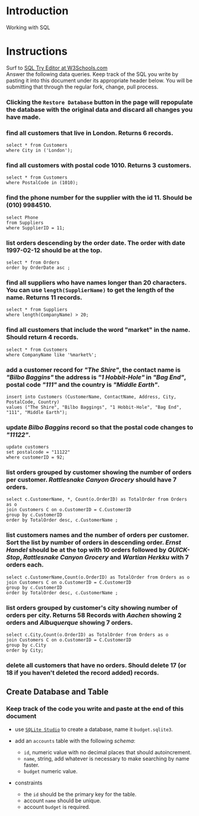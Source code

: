 # Introduction

Working with SQL

# Instructions

Surf to [SQL Try Editor at W3Schools.com](https://www.w3schools.com/Sql/tryit.asp?filename=trysql_select_top)  
Answer the following data queries. Keep track of the SQL you write by pasting it into this document under its appropriate header below. You will be submitting that through the regular fork, change, pull process.

### **Clicking the `Restore Database` button in the page will repopulate the database with the original data and discard all changes you have made**.

### find all customers that live in London. Returns 6 records.

```sqlite
select * from Customers
where City in ('London');
```

### find all customers with postal code 1010. Returns 3 customers.

```sqlite
select * from Customers
where PostalCode in (1010);

```

### find the phone number for the supplier with the id 11. Should be (010) 9984510.

```sqlite
select Phone
from Suppliers
where SupplierID = 11;
```

### list orders descending by the order date. The order with date 1997-02-12 should be at the top.

```sqlite
select * from Orders
order by OrderDate asc ;

```

### find all suppliers who have names longer than 20 characters. You can use `length(SupplierName)` to get the length of the name. Returns 11 records.

```sqlite
select * from Suppliers
where length(CompanyName) > 20;
```

### find all customers that include the word "market" in the name. Should return 4 records.

```sqlite
select * from Customers
where CompanyName like '%market%';
```
### add a customer record for _"The Shire"_, the contact name is _"Bilbo Baggins"_ the address is _"1 Hobbit-Hole"_ in _"Bag End"_, postal code _"111"_ and the country is _"Middle Earth"_.

```sqlite
insert into Customers (CustomerName, ContactName, Address, City, PostalCode, Country)
values ("The Shire", "Bilbo Baggings", "1 Hobbit-Hole", "Bag End", "111", "Middle Earth");
```

### update _Bilbo Baggins_ record so that the postal code changes to _"11122"_.

```sqlite
update customers
set postalcode = "11122"
where customerID = 92;

```

### list orders grouped by customer showing the number of orders per customer. _Rattlesnake Canyon Grocery_ should have 7 orders.

```sqlite
select c.CustomerName, *, Count(o.OrderID) as TotalOrder from Orders as o
join Customers C on o.CustomerID = C.CustomerID
group by c.CustomerID
order by TotalOrder desc, c.CustomerName ;
```

### list customers names and the number of orders per customer. Sort the list by number of orders in descending order. _Ernst Handel_ should be at the top with 10 orders followed by _QUICK-Stop_, _Rattlesnake Canyon Grocery_ and _Wartian Herkku_ with 7 orders each.
```sqlite
select c.CustomerName,Count(o.OrderID) as TotalOrder from Orders as o
join Customers C on o.CustomerID = C.CustomerID
group by c.CustomerID
order by TotalOrder desc, c.CustomerName ;
```
### list orders grouped by customer's city showing number of orders per city. Returns 58 Records with _Aachen_ showing 2 orders and _Albuquerque_ showing 7 orders.
```sqlite
select c.City,Count(o.OrderID) as TotalOrder from Orders as o
join Customers C on o.CustomerID = C.CustomerID
group by c.City
order by City;
```
### delete all customers that have no orders. Should delete 17 (or 18 if you haven't deleted the record added) records.

## Create Database and Table

### Keep track of the code you write and paste at the end of this document

- use [`SQLite Studio`](https://sqlitestudio.pl/index.rvt) to create a database, name it `budget.sqlite3`.
- add an `accounts` table with the following _schema_:

  - `id`, numeric value with no decimal places that should autoincrement.
  - `name`, string, add whatever is necessary to make searching by name faster.
  - `budget` numeric value.

- constraints
  - the `id` should be the primary key for the table.
  - account `name` should be unique.
  - account `budget` is required.

